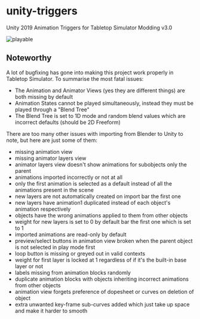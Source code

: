 # unity-triggers
Unity 2019 Animation Triggers for Tabletop Simulator Modding v3.0

![playable](https://github.com/TheMindVirus/unity-triggers/blob/blender/playable.gif)

## Noteworthy
A lot of bugfixing has gone into making this project work properly in Tabletop Simulator.
To summarise the most fatal issues:
 - The Animation and Animator Views (yes they are different things) are both missing by default
 - Animation States cannot be played simultaneously, instead they must be played through a "Blend Tree"
 - The Blend Tree is set to 1D mode and random blend values which are incorrect defaults (should be 2D Freeform)

There are too many other issues with importing from Blender to Unity to note, but here are just some of them:
 - missing animation view
 - missing animator layers view
 - animator layers view doesn't show animations for subobjects only the parent
 - animations imported incorrectly or not at all
 - only the first animation is selected as a default instead of all the animations present in the scene
 - new layers are not automatically created on import bar the first one
 - new layers have animation1 duplicated instead of each object's animation respectively
 - objects have the wrong animations applied to them from other objects
 - weight for new layers is set to 0 by default bar the first one which is set to 1
 - imported animations are read-only by default
 - preview/select buttons in animation view broken when the parent object is not selected in play mode first
 - loop button is missing or greyed out in valid contexts
 - weight for first layer is locked at 1 regardless of if it's the built-in base layer or not
 - labels missing from animation blocks randomly
 - duplicate animation blocks with objects inheriting incorrect animations from other objects
 - animation view forgets preference of dopesheet or curves on deletion of object
 - extra unwanted key-frame sub-curves added which just take up space and make it harder to smooth
